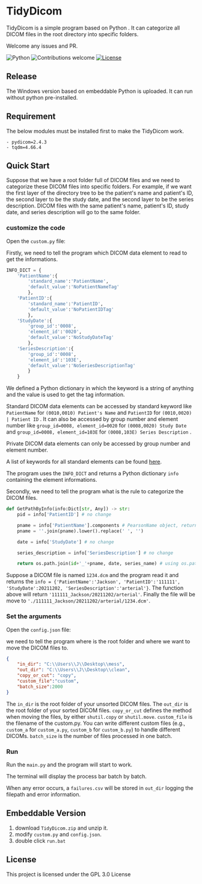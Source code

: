 # TidyDicom

TidyDicom is a simple program based on Python . It can categorize all DICOM files in the root directory into specific folders. 

Welcome any issues and PR. 

![Python](https://img.shields.io/badge/python-v3.8-blue.svg)
![Contributions welcome](https://img.shields.io/badge/contributions-welcome-orange.svg)
[![License](https://img.shields.io/badge/license-GPL3.0-blue.svg)](https://www.gnu.org/licenses/gpl-3.0.en.html)

## Release

The Windows version based on embeddable Python is uploaded. It can run without python pre-installed.

## Requirement

The below modules must be installed first to make the TidyDicom work. 

```
- pydicom=2.4.3
- tqdm=4.66.4
```

## Quick Start

Suppose that we have a root folder full of DICOM files and we need to categorize these DICOM files into specific folders. For example, if we want the first layer of the directory tree to be the patient's name and patient's ID, the second layer to be the study date, and the second layer to be the series description. DICOM files with the same patient's name, patient's ID, study date, and series description will go to the same folder.

### customize the code

Open the `custom.py` file:

Firstly, we need to tell the program which DICOM data element to read to get the informations. 

```python
INFO_DICT = {
    'PatientName':{
        'standard_name':'PatientName', 
        'default_value':'NoPatientNameTag'
        },
    'PatientID':{
        'standard_name':'PatientID', 
        'default_value':'NoPatientIDTag'
        },
    'StudyDate':{
        'group_id':'0008', 
        'element_id':'0020', 
        'default_value':'NoStudyDateTag'
        },
    'SeriesDescription':{
        'group_id':'0008', 
        'element_id':'103E', 
        'default_value':'NoSeriesDescriptionTag'
        }
    }
```

We defined a Python dictionary in which the keyword is a string of anything and the value is used to get the tag information.

Standard DICOM data elements can be accessed by standard keyword like `PatientName` for  `(0010,0010) Patient's Name` and `PatientID` for `(0010,0020) | Patient ID` . It can also be accessed by group number and element number like `group_id=0008, element_id=0020` for `(0008,0020) Study Date` and `group_id=0008, element_id=103E` for `(0008,103E) Series Description` . 

Private DICOM data elements can only be accessed by group number and element number.

A list of keywords for all standard elements can be found [here](https://dicom.nema.org/medical/dicom/current/output/chtml/part06/chapter_6.html).

The program uses the `INFO_DICT` and returns a Python dictionary `info` containing the element informations.

Secondly, we need to tell the program what is the rule to categorize the DICOM files.

```python
def GetPathByInfo(info:Dict[str, Any]) -> str:
    pid = info['PatientID'] # no change

    pname = info['PatientName'].components # PearsonName object, return tuple
    pname = ''.join(pname).lower().replace(' ', '')

    date = info['StudyDate'] # no change

    series_description = info['SeriesDescription'] # no change

    return os.path.join(id+'_'+pname, date, series_name) # using os.path.join is a safe method for all OS.
```

Suppose a DICOM file is named `1234.dcm` and the program read it and returns the `info = {'PatientName':'Jackson', 'PatientID':'111111', 'StudyDate':20211202, 'SeriesDescription':'arterial'}`. The function above will return `'111111_Jackson/20211202/arterial'`. Finally the file will be move to `'./111111_Jackson/20211202/arterial/1234.dcm'`.

### Set the arguments

Open the `config.json` file:

we need to tell the program where is the root folder and where we want to move the DICOM files to.

```json
{
    "in_dir": "C:\\Users\\J\\Desktop\\mess",
    "out_dir": "C:\\Users\\J\\Desktop\\clean",
    "copy_or_cut": "copy", 
    "custom_file":"custom", 
    "batch_size":2000
}
```

The `in_dir` is the root folder of your unsorted DICOM files. The `out_dir` is the root folder of your sorted DICOM files. `copy_or_cut` defines the method when moving the files, by either `shutil.copy` or `shutil.move`. `custom_file` is the filename of the custom.py. You can write different custom files (e.g., `custom_a` for `custom_a.py`, `custom_b` for `custom_b.py`) to handle different DICOMs. `batch_size` is the number of files processed in one batch.

### Run

Run the `main.py` and the program will start to work.

The terminal will display the process bar batch by batch.

When any error occurs, a `failures.csv` will be stored in `out_dir` logging the filepath and error information.

## Embeddable Version

1. download `TidyDicom.zip` and unzip it.
2. modify `custom.py` and `config.json`.
3. double click `run.bat`

## License 

This project is licensed under the GPL 3.0 License

